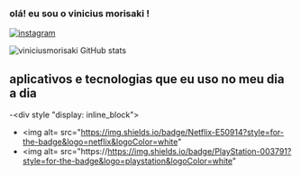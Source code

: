 ### olá! eu sou o vinicius morisaki !


[![instagram](https://img.shields.io/badge/Instagram-E4405F?style=for-the-badge&logo=instagram&logoColor=white)](https://instagram.com/viniciusmorisaki/) 

![viniciusmorisaki GitHub stats](https://github-readme-stats.vercel.app/api?username=viniciusmorisaki&show_icons=true&theme=dracula)
## aplicativos e tecnologias que eu uso no meu dia a dia
-<div style "display: inline_block"><br/>
- <img alt= src="https://img.shields.io/badge/Netflix-E50914?style=for-the-badge&logo=netflix&logoColor=white"
- <img alt= src="https://https://img.shields.io/badge/PlayStation-003791?style=for-the-badge&logo=playstation&logoColor=white"
</div>
